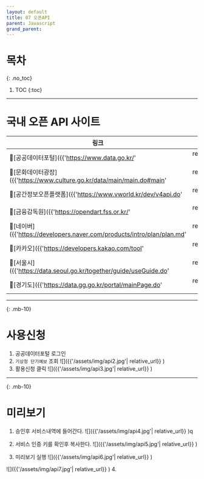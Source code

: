 ```yaml
---
layout: default
title: 07 오픈API 
parent: Javascript
grand_parent: 
---
```


 # 목차
 {: .no_toc}

1. TOC
{:toc}

---

# 국내 오픈 API 사이트

| 링크 |설명 | 
| -------- | :------: | 
| 🔗[공공데이터포털]({{'https://www.data.go.kr/'| relative_url}} ){: .anc}  | 행정안정부운영, 자료제일 많음    |
| 🔗[문화데이터광장]({{'https://www.culture.go.kr/data/main/main.do#main'| relative_url}} ){: .anc}  | 문화체육관광부운영 |
| 🔗[공간정보오픈플랫폼]({{'https://www.vworld.kr/dev/v4api.do'| relative_url}} ){: .anc}  | 국토교통부운영 ,.2D/3D 지도정보, Geocoder(주소를 좌표로 변환) 제공 |
| 🔗[금융감독원]({{'https://opendart.fss.or.kr/'| relative_url}} ){: .anc}  | 금융감독원 운영 ,사업보고서 정보나 재무정보 조회 제공 |
| 🔗[네이버]({{'https://developers.naver.com/products/intro/plan/plan.md'| relative_url}} ){: .anc}  | 네이버 개발자 |
| 🔗[카카오]({{'https://developers.kakao.com/tool'| relative_url}} ){: .anc}  | 카카오개발자 |
| 🔗[서울시]({{'https://data.seoul.go.kr/together/guide/useGuide.do'| relative_url}} ){: .anc}  | 서울시운영 |
| 🔗[경기도]({{'https://data.gg.go.kr/portal/mainPage.do'| relative_url}} ){: .anc}  | 경기도운영 |

---
{: .mb-10}
 
# 사용신청
  
1. 공공데이터포털 로그인
2. `기상청 단기예보` 조회
  ![]({{'/assets/img/api2.jpg'| relative_url}} )
3. 활용신청 클릭
  ![]({{'/assets/img/api3.jpg'| relative_url}} )

---
{: .mb-10}
 
# 미리보기
1. 승인후 서비스내역에 들어간다.
  ![]({{'/assets/img/api4.jpg'| relative_url}} )q

2. 서비스 인증 키를 확인후 복사한다.
  ![]({{'/assets/img/api5.jpg'| relative_url}} )

3. 미리보기 실행
  ![]({{'/assets/img/api6.jpg'| relative_url}} )
  
  ![]({{'/assets/img/api7.jpg'| relative_url}} )
4.
